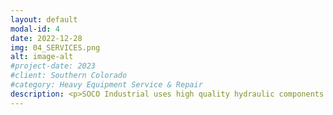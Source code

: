 ```yaml
---
layout: default
modal-id: 4
date: 2022-12-28
img: 04_SERVICES.png
alt: image-alt
#project-date: 2023
#client: Southern Colorado
#category: Heavy Equipment Service & Repair
description: <p>SOCO Industrial uses high quality hydraulic components for a range of applications such as construction, agriculture, forestry, railroad, machine tool, waste and refuse, material handling, marine, general industrial, and more. More details coming soon on specific brands and available options.     
---
```

